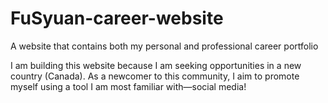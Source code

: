 # FuSyuan-career-website
A website that contains both my personal and professional career portfolio

I am building this website because I am seeking opportunities in a new country (Canada). As a newcomer to this community, I aim to promote myself using a tool I am most familiar with—social media! 
